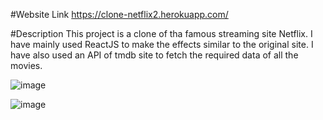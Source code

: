 #Website Link
https://clone-netflix2.herokuapp.com/

#Description
This project is a clone of tha famous streaming site Netflix. I have mainly used ReactJS to make the effects similar to the original site. I have also used an API of tmdb site to fetch the required data of all the movies.

![image](https://user-images.githubusercontent.com/100083207/196214489-ed91b0c3-daf3-4400-a797-ca27d5739588.png)

![image](https://user-images.githubusercontent.com/100083207/196214678-76d8b827-00e5-4c00-9682-cd4174118e41.png)
